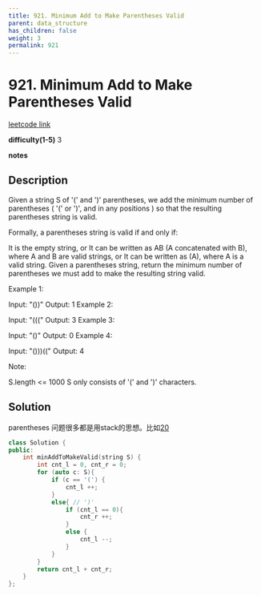 ```yaml
---
title: 921. Minimum Add to Make Parentheses Valid
parent: data_structure
has_children: false
weight: 3
permalink: 921
---
```

# 921. Minimum Add to Make Parentheses Valid
[leetcode link](https://leetcode.com/problems/minimum-add-to-make-parentheses-valid/)

**difficulty(1-5)** 
3

**notes**   


## Description
Given a string S of '(' and ')' parentheses, we add the minimum number of parentheses ( '(' or ')', and in any positions ) so that the resulting parentheses string is valid.

Formally, a parentheses string is valid if and only if:

It is the empty string, or
It can be written as AB (A concatenated with B), where A and B are valid strings, or
It can be written as (A), where A is a valid string.
Given a parentheses string, return the minimum number of parentheses we must add to make the resulting string valid.

 

Example 1:

Input: "())"
Output: 1
Example 2:

Input: "((("
Output: 3
Example 3:

Input: "()"
Output: 0
Example 4:

Input: "()))(("
Output: 4
 

Note:

S.length <= 1000
S only consists of '(' and ')' characters.

## Solution
parentheses 问题很多都是用stack的思想。比如[20](20)

```c++
class Solution {
public:
    int minAddToMakeValid(string S) {
        int cnt_l = 0, cnt_r = 0;
        for (auto c: S){
            if (c == '(') {
                cnt_l ++;
            }
            else{ // ')'
                if (cnt_l == 0){
                    cnt_r ++;
                }
                else {
                    cnt_l --;
                }
            }
        }
        return cnt_l + cnt_r;
    }
};
```


<!-- 
Default label
{: .label }

Blue label
{: .label .label-blue }

Stable
{: .label .label-green }

New release
{: .label .label-purple }

Coming soon
{: .label .label-yellow }

Deprecated
{: .label .label-red } -->
